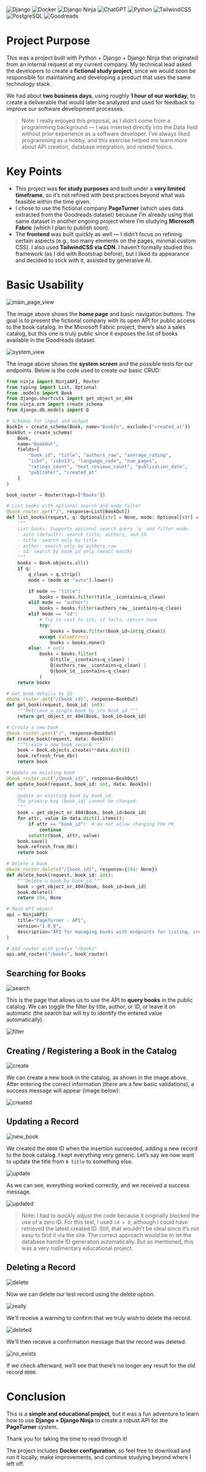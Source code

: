 ![Django](https://img.shields.io/badge/Django-092E20?style=for-the-badge&logo=django&logoColor=green)
![Docker](https://img.shields.io/badge/Docker-2CA5E0?style=for-the-badge&logo=docker&logoColor=white) 
![Django Ninja](https://img.shields.io/badge/Django%20Ninja-000000?style=for-the-badge&logo=django&logoColor=yellow) 
![ChatGPT](https://img.shields.io/badge/ChatGPT-000000?style=for-the-badge&logo=openai&logoColor=white) 
![Python](https://img.shields.io/badge/Python-FFD43B?style=for-the-badge&logo=python&logoColor=blue) 
![TailwindCSS](https://img.shields.io/badge/Tailwind_CSS-38B2AC?style=for-the-badge&logo=tailwind-css&logoColor=white) 
![PostgreSQL](https://img.shields.io/badge/PostgreSQL-green?style=for-the-badge)
![Goodreads](https://img.shields.io/badge/Goodreads-372213?style=for-the-badge&logo=goodreads&logoColor=white)

# Project Purpose

This was a project built with Python + Django + Django Ninja that originated from an internal request at my current company. My technical lead asked the developers to create a **fictional study project**, since we would soon be responsible for maintaining and developing a product that uses the same technology stack.

We had about **two business days**, using roughly **1 hour of our workday**, to create a deliverable that would later be analyzed and used for feedback to improve our software development processes.

> Note: I really enjoyed this proposal, as I didn’t come from a programming background — I was inserted directly into the Data field without prior experience as a software developer. I’ve always liked programming as a hobby, and this exercise helped me learn more about API creation, database integration, and related topics.

# Key Points

- This project was **for study purposes** and built under a **very limited timeframe**, so it’s not refined with best practices beyond what was feasible within the time given.  
- I chose to use the fictional company **PageTurner** (which uses data extracted from the Goodreads dataset) because I’m already using that same dataset in another ongoing project where I’m studying **Microsoft Fabric** (which I plan to publish soon).  
- The **frontend** was built quickly as well — I didn’t focus on refining certain aspects (e.g., too many elements on the pages, minimal custom CSS). I also used **TailwindCSS via CDN**. I haven’t formally studied this framework (as I did with Bootstrap before), but I liked its appearance and decided to stick with it, assisted by generative AI.

# Basic Usability

![main_page_view](https://github.com/user-attachments/assets/4b945efb-571b-47ca-bfdb-071f5b8da397)

The image above shows the **home page** and basic navigation buttons. The goal is to present the fictional company with its open API for public access to the book catalog. In the Microsoft Fabric project, there’s also a sales catalog, but this one is truly public since it exposes the list of books available in the Goodreads dataset.

![system_view](https://github.com/user-attachments/assets/cb022a1e-263e-4ead-8a3f-35e5f8a376bb)

The image above shows the **system screen** and the possible tests for our endpoints. Below is the code used to create our basic CRUD:

```python
from ninja import NinjaAPI, Router
from typing import List, Optional
from .models import Book
from django.shortcuts import get_object_or_404
from ninja.orm import create_schema
from django.db.models import Q

# Schemas for input and output
BookIn = create_schema(Book, name="BookIn", exclude=["created_at"])
BookOut = create_schema(
    Book,
    name="BookOut",
    fields=[
        "book_id", "title", "authors_raw", "average_rating",
        "isbn", "isbn13", "language_code", "num_pages",
        "ratings_count", "text_reviews_count", "publication_date",
        "publisher", "created_at"
    ]
)

book_router = Router(tags=["Books"])

# List books with optional search and mode filter
@book_router.get("/", response=List[BookOut])
def list_books(request, q: Optional[str] = None, mode: Optional[str] = "auto"):
    """
    List books. Supports optional search query `q` and filter mode:
    - auto (default): search title, authors, and ID
    - title: search only by title
    - author: search only by authors_raw
    - id: search by book_id only (exact match)
    """
    books = Book.objects.all()
    if q:
        q_clean = q.strip()
        mode = (mode or "auto").lower()

        if mode == "title":
            books = books.filter(title__icontains=q_clean)
        elif mode == "author":
            books = books.filter(authors_raw__icontains=q_clean)
        elif mode == "id":
            # Try to cast to int; if fails, return none
            try:
                books = books.filter(book_id=int(q_clean))
            except ValueError:
                books = books.none()
        else:  # auto
            books = books.filter(
                Q(title__icontains=q_clean) |
                Q(authors_raw__icontains=q_clean) |
                Q(book_id__icontains=q_clean)
            )
    return books

# Get book details by ID
@book_router.get("/{book_id}", response=BookOut)
def get_book(request, book_id: int):
    """Retrieve a single book by its book_id."""
    return get_object_or_404(Book, book_id=book_id)

# Create a new book
@book_router.post("/", response=BookOut)
def create_book(request, data: BookIn):
    """Create a new book record."""
    book = Book.objects.create(**data.dict())
    book.refresh_from_db()
    return book

# Update an existing book
@book_router.put("/{book_id}", response=BookOut)
def update_book(request, book_id: int, data: BookIn):
    """
    Update an existing book by book_id.
    The primary key (book_id) cannot be changed.
    """
    book = get_object_or_404(Book, book_id=book_id)
    for attr, value in data.dict().items():
        if attr == "book_id":  # do not allow changing the PK
            continue
        setattr(book, attr, value)
    book.save()
    book.refresh_from_db()
    return book

# Delete a book
@book_router.delete("/{book_id}", response={204: None})
def delete_book(request, book_id: int):
    """Delete a book by book_id."""
    book = get_object_or_404(Book, book_id=book_id)
    book.delete()
    return 204, None

# Main API object
api = NinjaAPI(
    title="PageTurner - API",
    version="1.0.0",
    description="API for managing books with endpoints for listing, creating, updating, and deleting."
)

# Add router with prefix "/books"
api.add_router("/books", book_router)
```

## Searching for Books

![search](https://github.com/user-attachments/assets/3f1857cb-ca41-4df4-b6b1-a00e13892f5e)

This is the page that allows us to use the API to **query books** in the public catalog. We can toggle the filter by title, author, or ID, or leave it on automatic (the search bar will try to identify the entered value automatically).

![filter](https://github.com/user-attachments/assets/6fbbdd68-6e1e-4b1b-918f-5dfe4543eef1)

## Creating / Registering a Book in the Catalog

![create](https://github.com/user-attachments/assets/54b6976c-a3c9-4708-a692-afa7b9e2b31e)

We can create a new book in the catalog, as shown in the image above. After entering the correct information (there are a few basic validations), a success message will appear (image below):

![created](https://github.com/user-attachments/assets/4955b82b-8c44-4505-b5a8-9615d609e99e)

## Updating a Record

![new_book](https://github.com/user-attachments/assets/1460cfed-2590-48f6-8356-492bcec366c7)

We created the `0000` ID when the insertion succeeded, adding a new record to the book catalog. I kept everything very generic. Let’s say we now want to update the title from `A title` to something else.

![update](https://github.com/user-attachments/assets/8dc254a7-8c71-4fe3-a9ef-5402cdd3f62f)

As we can see, everything worked correctly, and we received a success message.

![updated](https://github.com/user-attachments/assets/94ef67ea-ee2d-489c-82be-f9292f5b8e55)

> Note: I had to quickly adjust the code because it originally blocked the use of a zero ID. For this test, I used `id = 0`, although I could have retrieved the latest created ID. Still, that wouldn’t be ideal since it’s not easy to find it via the site. The correct approach would be to let the database handle ID generation automatically. But as mentioned, this was a very rudimentary educational project.

## Deleting a Record

![delete](https://github.com/user-attachments/assets/55ef0a69-8d89-4696-a935-757e4a7a5423)

Now we can delete our test record using the delete option.

![really](https://github.com/user-attachments/assets/b1d09538-579e-48ca-84d6-f182a82c566c)

We’ll receive a warning to confirm that we truly wish to delete the record.

![deleted](https://github.com/user-attachments/assets/adda0415-1337-425d-81b8-253ed6bf913f)

We’ll then receive a confirmation message that the record was deleted.

![no_exists](https://github.com/user-attachments/assets/f6f5e0a6-67de-41a6-b9f5-8d757da3ce2c)

If we check afterward, we’ll see that there’s no longer any result for the old record `0000`.

# Conclusion

This is a **simple and educational project**, but it was a fun adventure to learn how to use **Django + Django Ninja** to create a robust API for the **PageTurner** system.  

Thank you for taking the time to read through it!  

The project includes **Docker configuration**, so feel free to download and run it locally, make improvements, and continue studying beyond where I left off.














